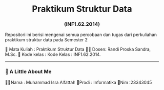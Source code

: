 <h1 align="center">Praktikum Struktur Data</h1>
<h3 align="center">(INF1.62.2014)</h3>
Repositori ini berisi mengenai semua percobaan dan tugas dari perkuliahan praktikum struktur data pada Semester 2

📓 Mata Kuliah : Praktikum Struktur Data
👨‍🏫 Dosen: Randi Proska Sandra, M.Sc.
🏫 Kode kelas : Kode Kelas : INF1.62.2014.
***
### 🧘 A Little About Me
👨‍🔬Nama : Muhammad Isra Alfattah
📓Prodi : Informatika
📆Nim   :23343045

